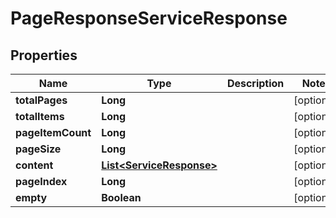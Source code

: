 # PageResponseServiceResponse

## Properties
Name | Type | Description | Notes
------------ | ------------- | ------------- | -------------
**totalPages** | **Long** |  |  [optional]
**totalItems** | **Long** |  |  [optional]
**pageItemCount** | **Long** |  |  [optional]
**pageSize** | **Long** |  |  [optional]
**content** | [**List&lt;ServiceResponse&gt;**](ServiceResponse.md) |  |  [optional]
**pageIndex** | **Long** |  |  [optional]
**empty** | **Boolean** |  |  [optional]
